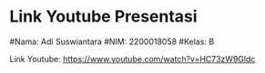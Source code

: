 # Link Youtube Presentasi
#Nama: Adi Suswiantara
#NIM: 2200018058
#Kelas: B

Link Youtube: https://www.youtube.com/watch?v=HC73zW9Gldc
